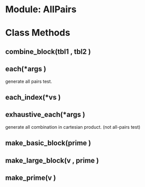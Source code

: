 # Module: AllPairs
    



# Class Methods
## combine_block(tbl1 , tbl2 ) [](#method-c-combine_block)
## each(*args ) [](#method-c-each)
generate all pairs test.
## each_index(*vs ) [](#method-c-each_index)
## exhaustive_each(*args ) [](#method-c-exhaustive_each)
generate all combination in cartesian product.  (not all-pairs test)
## make_basic_block(prime ) [](#method-c-make_basic_block)
## make_large_block(v , prime ) [](#method-c-make_large_block)
## make_prime(v ) [](#method-c-make_prime)

